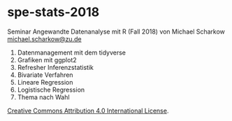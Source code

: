 # spe-stats-2018
Seminar Angewandte Datenanalyse mit R (Fall 2018) von Michael Scharkow <michael.scharkow@zu.de>

1. Datenmanagement mit dem tidyverse
2. Grafiken mit ggplot2
2. Refresher Inferenzstatistik
3. Bivariate Verfahren
3. Lineare Regression
4. Logistische Regression
5. Thema nach Wahl

<a rel="license" href="http://creativecommons.org/licenses/by/4.0/"> Creative Commons Attribution 4.0 International License</a>.
